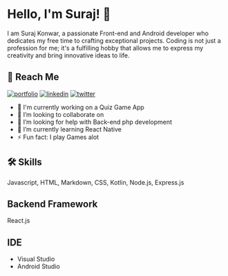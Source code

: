 # Hello, I'm Suraj! 👋

I am Suraj Konwar, a passionate Front-end and Android developer who dedicates my free time to crafting exceptional projects. Coding is not just a profession for me; it's a fulfilling hobby that allows me to express my creativity and bring innovative ideas to life.
## 🔗 Reach Me
[![portfolio](https://img.shields.io/badge/my_portfolio-000?style=for-the-badge&logo=ko-fi&logoColor=white)](https://suraj-konwar.github.io/Surajkonwar/)
[![linkedin](https://img.shields.io/badge/linkedin-0A66C2?style=for-the-badge&logo=linkedin&logoColor=white)](https://www.linkedin.com/in/suraj-konwar-285135174/)
[![twitter](https://img.shields.io/badge/twitter-1DA1F2?style=for-the-badge&logo=twitter&logoColor=white)](https://twitter.com/SurajKonwar14)

- 🔭 I'm currently working on a Quiz Game App
- 👯 I’m looking to collaborate on
- 🤝 I’m looking for help with Back-end php development
- 🌱 I’m currently learning React Native
- ⚡ Fun fact: I play Games alot


## 🛠 Skills
Javascript, HTML, Markdown, CSS, Kotlin, Node.js, Express.js
## Backend Framework
React.js
## IDE

- Visual Studio
- Android Studio


